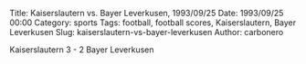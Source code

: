 Title: Kaiserslautern vs. Bayer Leverkusen, 1993/09/25
Date: 1993/09/25 00:00
Category: sports
Tags: football, football scores, Kaiserslautern, Bayer Leverkusen
Slug: kaiserslautern-vs-bayer-leverkusen
Author: carbonero


Kaiserslautern 3 - 2 Bayer Leverkusen
